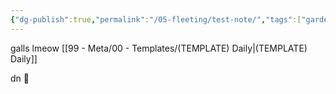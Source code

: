 ```yaml
---
{"dg-publish":true,"permalink":"/05-fleeting/test-note/","tags":["gardenEntry"],"created":"2024-08-31T01:52:52-04:00","updated":"2024-08-31T02:31:50-04:00"}
---
```


galls lmeow
[[99 - Meta/00 - Templates/(TEMPLATE) Daily\|(TEMPLATE) Daily]]

dn
🤤